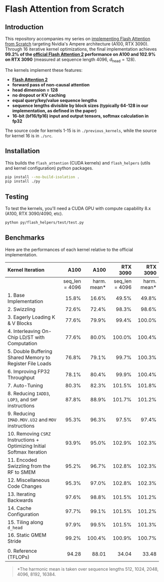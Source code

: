 # Flash Attention from Scratch

## Introduction

This repository accompanies my series on [implementing Flash Attention from Scratch](https://lubits.ch/flash/) targeting Nvidia's Ampere architecture (A100, RTX 3090). Through 16 iterative kernel optimizations, the final implementation achieves **99.2% of the [official Flash Attention 2](https://github.com/Dao-AILab/flash-attention) performance on A100 and 102.9% on RTX 3090** (measured at sequence length 4096, $d_{\text{head}} = 128$).

The kernels implement these features:

- **[Flash Attention 2](https://arxiv.org/abs/2307.08691)**
- **forward pass of non-causal attention**
- **head dimension = 128**
- **no dropout or KV caching**
- **equal query/key/value sequence lengths**
- **sequence lengths divisible by block sizes (typically 64-128 in our implementation, as defined in the paper)**
- **16-bit (bf16/fp16) input and output tensors, softmax calculation in fp32**

The source code for kernels 1-15 is in `./previous_kernels`, while the source for kernel 16 is in `./src`.

## Installation

This builds the `flash_attention` (CUDA kernels) and `flash_helpers` (utils and kernel configuration) python packages.

```bash
pip install --no-build-isolation .
pip install ./py
```

## Testing

To test the kernels, you'll need a CUDA GPU with compute capability 8.x (A100, RTX 3090/4090, etc).

```bash
python py/flash_helpers/test/test.py
```

## Benchmarks

Here are the performances of each kernel relative to the official implementation.

| Kernel Iteration                                                        |           A100 |       A100 |       RTX 3090 |   RTX 3090 |
| :---------------------------------------------------------------------- | -------------: | ---------: | -------------: | ---------: |
|                                                                         | seq_len = 4096 | harm. mean* | seq_len = 4096 | harm. mean* |
| 1. Base Implementation                                                  |          15.8% |      16.6% |          49.5% |      49.8% |
| 2. Swizzling                                                            |          72.6% |      72.4% |          98.3% |      98.6% |
| 3. Eagerly Loading K & V Blocks                                         |          77.6% |      79.9% |          99.4% |     100.0% |
| 4. Interleaving On-Chip LD/ST with Computation                          |          77.6% |      80.0% |         100.0% |     100.4% |
| 5. Double Buffering Shared Memory to Register File Loads                |          76.8% |      79.1% |          99.7% |     100.3% |
| 6. Improving FP32 Throughput                                            |          78.1% |      80.4% |          99.9% |     100.4% |
| 7. Auto-Tuning                                                          |          80.3% |      82.3% |         101.5% |     101.8% |
| 8. Reducing `IADD3`, `LOP3`, and `SHF` instructions                     |          87.8% |      88.9% |         101.7% |     101.2% |
| 9. Reducing `IMAD.MOV.U32` and `MOV` instructions                       |          95.3% |      96.3% |          97.5% |      97.4% |
| 10. Removing `CSRZ` Instructions + Optimizing Initial Softmax Iteration |          93.9% |      95.0% |         102.9% |     102.3% |
| 11. Encoded Swizzling from the RF to SMEM                               |          95.2% |      96.7% |         102.8% |     102.3% |
| 12. Miscellaneous Code Changes                                          |          95.3% |      97.0% |         102.8% |     102.3% |
| 13. Iterating Backwards                                                 |          97.6% |      98.8% |         101.5% |     101.2% |
| 14. Cache Configuration                                                 |          97.7% |      99.1% |         101.5% |     101.2% |
| 15. Tiling along `d_head`                                               |          97.9% |      99.5% |         101.5% |     101.3% |
| 16. Static GMEM Stride                                                  |          99.2% |     100.4% |         100.9% |     100.7% |
|                                                                         |                |            |                |            |
| 0. Reference (TFLOPs)                                                   |          94.28 |      88.01 |          34.04 |      33.48 |

> *The harmonic mean is taken over sequence lengths 512, 1024, 2048, 4096, 8192, 16384.
